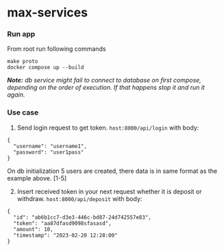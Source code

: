 # max-services 

### Run app
From root run following commands
```
make proto
docker compose up --build
```

***Note:** db service might fail to connect to database on first compose, depending on the order of execution. If that happens stop it and run it again.*

### Use case
1. Send login request to get token. `host:8000/api/login` with body:
```
{ 
  "username": "username1",
  "password": "user1pass"
}
```
On db initialization 5 users are created, there data is in same format as the example above. [1-5]

2. Insert received token in your next request whether it is deposit or withdraw. `host:8000/api/deposit` with body:
```
{ 
  "id": "ab6b1cc7-d3e3-446c-bd87-24d742557e83",
  "token": "aa87dfasd9098sfasasd",
  "amount": 10,
  "timestamp": "2023-02-20 12:28:00"
}
```
